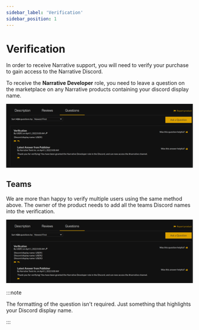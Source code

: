 ```yaml
---
sidebar_label: 'Verification'
sidebar_position: 1
---
```


# Verification

In order to receive Narrative support, you will need to verify your purchase to gain access to the Narrative Discord.

To receive the **Narrative Developer** role, you need to leave a question on the marketplace on any Narrative products containing your discord display name.

![single-verify.png](/img/verification/single-verify.png)

## Teams

We are more than happy to verify multiple users using the same method above. The owner of the product needs to add all the teams Discord names into the verification.

![single-verify.png](/img/verification/multi-verify.png)


:::note

The formatting of the question isn't required. Just something that highlights your Discord display name.

:::